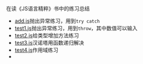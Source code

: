 在读《JS语言精粹》书中的练习总结
* [add.js]()抛出异常练习，用到`try catch`
* [test1.js]()抛出异常练习，用到`throw`，其中数值可以输入
* [test2.js]()给类型增加方法练习
* [test3.js]()汉诺塔用函数递归解决
* [test4.js]()作用域练习
* []()